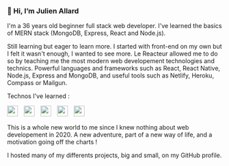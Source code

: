 ### 👋 Hi, I’m Julien Allard

I'm a 36 years old beginner full stack web developer. I've learned the basics of MERN stack (MongoDB, Express, React and Node.js).

Still learning but eager to learn more. I started with front-end on my own but I felt it wasn't enough, I wanted to see more. Le Reacteur allowed me to do so by teaching me the most modern web developement technologies and technics. Powerful languages and frameworks such as React, React Native, Node.js, Express and MongoDB, and useful tools such as Netlify, Heroku, Compass or Mailgun.

Technos I've learned :

<img width="25px" style="margin-right: 10px" src="https://cdn.jsdelivr.net/gh/devicons/devicon/icons/html5/html5-original.svg"/>
<img width="25px" style="margin-right: 10px" src="https://cdn.jsdelivr.net/gh/devicons/devicon/icons/css3/css3-original.svg"/>
<img width="25px" style="margin-right: 10px" src="https://cdn.jsdelivr.net/gh/devicons/devicon/icons/javascript/javascript-original.svg"/>
<img width="25px" style="margin-right: 10px" src="https://cdn.jsdelivr.net/gh/devicons/devicon/icons/react/react-original.svg"/>
<img width="25px" style="margin-right: 10px" src="https://cdn.jsdelivr.net/gh/devicons/devicon/icons/express/express-original-wordmark.svg"/>

This is a whole new world to me since I knew nothing about web developement in 2020.
A new adventure, part of a new way of life, and a motivation going off the charts !

I hosted many of my differents projects, big and small, on my GitHub profile.
